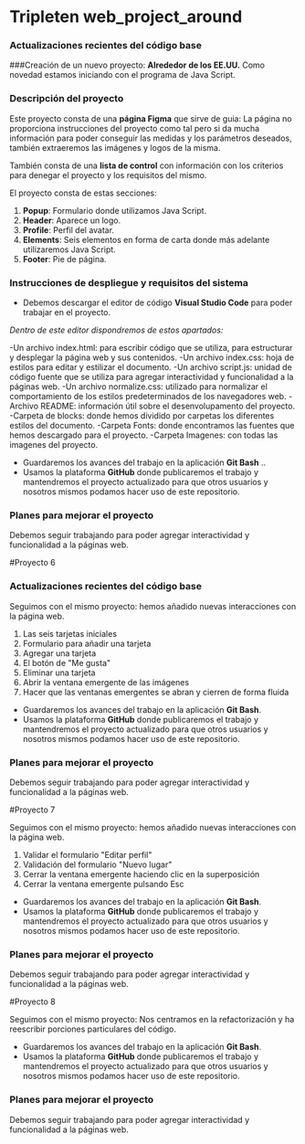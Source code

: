 # Tripleten web_project_around
### Actualizaciones recientes del código base
###Creación de un nuevo proyecto: **Alrededor de los EE.UU.**
Como novedad estamos iniciando con el programa de Java Script.


### Descripción del proyecto
Este proyecto consta de una **página Figma** que sirve de guia:
La página no proporciona instrucciones del proyecto como tal pero si da mucha información para poder conseguir las medidas y los parámetros deseados, también extraeremos las imágenes y logos de la misma.

También consta de una **lista de control** con información con los criterios para denegar el proyecto y los requisitos del mismo.



El proyecto consta de estas secciones:

1. **Popup**: Formulario donde utilizamos Java Script.
2. **Header**: Aparece un logo.
3. **Profile**: Perfil del avatar.
4. **Elements**: Seis elementos en forma de carta donde más adelante utilizaremos Java Script.
6. **Footer**: Pie de página.

### Instrucciones de despliegue y requisitos del sistema
- Debemos descargar el editor de código **Visual Studio Code** para poder trabajar en el proyecto. 

*Dentro de este editor dispondremos de estos apartados:*

-Un archivo index.html: para escribir código que se utiliza, para estructurar y desplegar la página web y sus contenidos.
-Un archivo index.css: hoja de estilos para editar y estilizar el documento.
-Un archivo script.js: unidad de código fuente que se utiliza para agregar interactividad y funcionalidad a la páginas web.
-Un archivo normalize.css: utilizado para normalizar el comportamiento de los estilos predeterminados de los navegadores web.
-Archivo README: información útil sobre el desenvolupamento del proyecto.
-Carpeta de blocks: donde hemos dividido por carpetas los diferentes estilos del documento.
-Carpeta Fonts: donde encontramos las fuentes que hemos descargado para el proyecto.
-Carpeta Imagenes: con todas las imagenes del proyecto.


- Guardaremos los avances del trabajo en la aplicación **Git Bash** ..
- Usamos la plataforma **GitHub** donde publicaremos el trabajo y mantendremos el proyecto actualizado para que otros usuarios y nosotros mismos podamos hacer uso de este repositorio.

### Planes para mejorar el proyecto
Debemos seguir trabajando para poder agregar interactividad y funcionalidad a la páginas web.

#Proyecto 6
### Actualizaciones recientes del código base

Seguimos con el mismo proyecto: hemos añadido nuevas interacciones con la página web.

1. Las seis tarjetas iniciales
2. Formulario para añadir una tarjeta
3. Agregar una tarjeta
4. El botón de "Me gusta"
5. Eliminar una tarjeta
6. Abrir la ventana emergente de las imágenes
7. Hacer que las ventanas emergentes se abran y cierren de forma fluida

- Guardaremos los avances del trabajo en la aplicación **Git Bash**.
- Usamos la plataforma **GitHub** donde publicaremos el trabajo y mantendremos el proyecto actualizado para que otros usuarios y nosotros mismos podamos hacer uso de este repositorio.

### Planes para mejorar el proyecto
Debemos seguir trabajando para poder agregar interactividad y funcionalidad a la páginas web.

#Proyecto 7

Seguimos con el mismo proyecto: hemos añadido nuevas interacciones con la página web.

1. Validar el formulario "Editar perfil"
2. Validación del formulario "Nuevo lugar"
3. Cerrar la ventana emergente haciendo clic en la superposición
4. Cerrar la ventana emergente pulsando Esc

- Guardaremos los avances del trabajo en la aplicación **Git Bash**.
- Usamos la plataforma **GitHub** donde publicaremos el trabajo y mantendremos el proyecto actualizado para que otros usuarios y nosotros mismos podamos hacer uso de este repositorio.

### Planes para mejorar el proyecto
Debemos seguir trabajando para poder agregar interactividad y funcionalidad a la páginas web.

#Proyecto 8

Seguimos con el mismo proyecto: Nos centramos en la refactorización y ha reescribir porciones particulares del código.


- Guardaremos los avances del trabajo en la aplicación **Git Bash**.
- Usamos la plataforma **GitHub** donde publicaremos el trabajo y mantendremos el proyecto actualizado para que otros usuarios y nosotros mismos podamos hacer uso de este repositorio.

### Planes para mejorar el proyecto
Debemos seguir trabajando para poder agregar interactividad y funcionalidad a la páginas web.